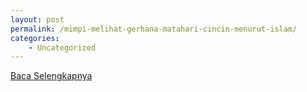 ```yaml
---
layout: post
permalink: /mimpi-melihat-gerhana-matahari-cincin-menurut-islam/
categories:
    - Uncategorized
---
```


[Baca Selengkapnya](/03)
